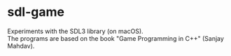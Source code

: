 # sdl-game
Experiments with the SDL3 library (on macOS).<br>
The programs are based on the book "Game Programming in C++" (Sanjay Mahdav).

